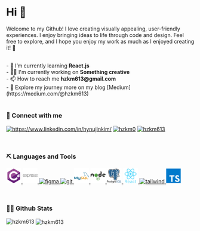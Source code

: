 <h1 align="left">Hi 👋</h1>
<p align="left">
Welcome to my Github! I love creating visually appealing, user-friendly experiences. 
I enjoy bringing ideas to life through code and design. Feel free to explore, and I hope you enjoy my work as much as I enjoyed creating it! 🚀</p>
<br />
- 🌱 I’m currently learning <b>React.js</b> <br />
- 🧑‍💻 I'm currently working on <b>Something creative</b> <br />
- 📫 How to reach me <b>hzkm613@gmail.com</b> <br />
- 📖 Explore my journey more on my blog [Medium](https://medium.com/@hzkm613) <br />
<br />
<h3 align="left">🔗 Connect with me</h3>
<p align="left">
<a href="https://www.linkedin.com/in/hynujinkim/" target="blank"><img align="center" src="https://raw.githubusercontent.com/rahuldkjain/github-profile-readme-generator/master/src/images/icons/Social/linked-in-alt.svg" alt="https://www.linkedin.com/in/hynujinkim/" height="30" width="40" /></a>
<a href="https://instagram.com/hzkm0" target="blank"><img align="center" src="https://raw.githubusercontent.com/rahuldkjain/github-profile-readme-generator/master/src/images/icons/Social/instagram.svg" alt="hzkm0" height="30" width="40" /></a>
<a href="https://medium.com/hzkm613" target="blank"><img align="center" src="https://raw.githubusercontent.com/rahuldkjain/github-profile-readme-generator/master/src/images/icons/Social/medium.svg" alt="hzkm613" height="30" width="40" /></a>
</p>
<br />
<h3 align="left">⛏️ Languages and Tools</h3>
<p align="left"> <a href="https://www.w3schools.com/cs/" target="_blank" rel="noreferrer"> <img src="https://raw.githubusercontent.com/devicons/devicon/master/icons/csharp/csharp-original.svg" alt="csharp" width="40" height="40"/> </a> <a href="https://expressjs.com" target="_blank" rel="noreferrer"> <img src="https://raw.githubusercontent.com/devicons/devicon/master/icons/express/express-original-wordmark.svg" alt="express" width="40" height="40"/> </a> <a href="https://www.figma.com/" target="_blank" rel="noreferrer"> <img src="https://www.vectorlogo.zone/logos/figma/figma-icon.svg" alt="figma" width="40" height="40"/> </a> <a href="https://git-scm.com/" target="_blank" rel="noreferrer"> <img src="https://www.vectorlogo.zone/logos/git-scm/git-scm-icon.svg" alt="git" width="40" height="40"/> </a> <a href="https://www.mysql.com/" target="_blank" rel="noreferrer"> <img src="https://raw.githubusercontent.com/devicons/devicon/master/icons/mysql/mysql-original-wordmark.svg" alt="mysql" width="40" height="40"/> </a> <a href="https://nodejs.org" target="_blank" rel="noreferrer"> <img src="https://raw.githubusercontent.com/devicons/devicon/master/icons/nodejs/nodejs-original-wordmark.svg" alt="nodejs" width="40" height="40"/> </a> <a href="https://www.postgresql.org" target="_blank" rel="noreferrer"> <img src="https://raw.githubusercontent.com/devicons/devicon/master/icons/postgresql/postgresql-original-wordmark.svg" alt="postgresql" width="40" height="40"/> </a> <a href="https://reactjs.org/" target="_blank" rel="noreferrer"> <img src="https://raw.githubusercontent.com/devicons/devicon/master/icons/react/react-original-wordmark.svg" alt="react" width="40" height="40"/> </a> <a href="https://tailwindcss.com/" target="_blank" rel="noreferrer"> <img src="https://www.vectorlogo.zone/logos/tailwindcss/tailwindcss-icon.svg" alt="tailwind" width="40" height="40"/> </a> <a href="https://www.typescriptlang.org/" target="_blank" rel="noreferrer"> <img src="https://raw.githubusercontent.com/devicons/devicon/master/icons/typescript/typescript-original.svg" alt="typescript" width="40" height="40"/> </a> </p>
<br />
<h3 align="left">🏃‍♂️ Github Stats</h3>
<p><img align="left" src="https://github-readme-stats.vercel.app/api/top-langs?username=hzkm613&show_icons=true&locale=en&layout=compact" alt="hzkm613" /></p>
<p>&nbsp;<img align="center" src="https://github-readme-stats.vercel.app/api?username=hzkm613&show_icons=true&locale=en" alt="hzkm613" /></p>

